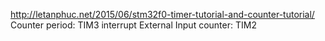 http://letanphuc.net/2015/06/stm32f0-timer-tutorial-and-counter-tutorial/
Counter period: TIM3 interrupt
External Input counter: TIM2

